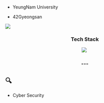 <h3 align="center"></h3>

- YeungNam University


- 42Gyeongsan
<img src="https://img.shields.io/badge/-42-black?style=for-the-badge&logo=42&logoColor=white" />

<h3 align="center">Tech Stack</h3>

<div align="center">
  <img src="https://img.shields.io/badge/c-A8B9CC.svg?style=for-the-badge&logo=c&logoColor=black" />&nbsp
</div>

<h3 align="center">---</h3>
  
## 🔍
- Cyber Security
